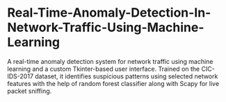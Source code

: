 # Real-Time-Anomaly-Detection-In-Network-Traffic-Using-Machine-Learning
A real-time anomaly detection system for network traffic using machine learning and a custom Tkinter-based user interface. Trained on the CIC-IDS-2017 dataset, it identifies suspicious patterns using selected network features with the help of random forest classifier along with Scapy for live packet sniffing.
